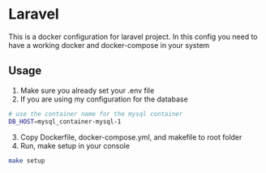 # Laravel

This is a docker configuration for laravel project.
In this config you need to have a working docker and docker-compose in your system

## Usage

1. Make sure you already set your .env file
2. If you are using my configuration for the database

```bash
# use the container name for the mysql container
DB_HOST=mysql_container-mysql-1
```

3. Copy Dockerfile, docker-compose.yml, and makefile to root folder
4. Run, make setup in your console

```bash
make setup
```
